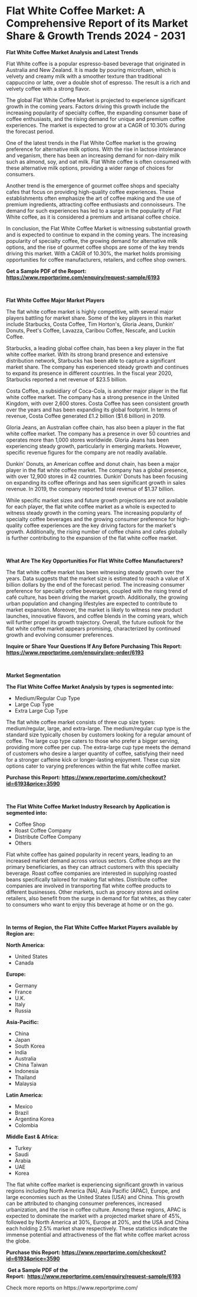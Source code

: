 <p><h1>Flat White Coffee Market: A Comprehensive Report of its Market Share & Growth Trends 2024 - 2031</h1></p><p><strong>Flat White Coffee Market Analysis and Latest Trends</strong></p>
<p><p>Flat White coffee is a popular espresso-based beverage that originated in Australia and New Zealand. It is made by pouring microfoam, which is velvety and creamy milk with a smoother texture than traditional cappuccino or latte, over a double shot of espresso. The result is a rich and velvety coffee with a strong flavor.</p><p>The global Flat White Coffee Market is projected to experience significant growth in the coming years. Factors driving this growth include the increasing popularity of specialty coffee, the expanding consumer base of coffee enthusiasts, and the rising demand for unique and premium coffee experiences. The market is expected to grow at a CAGR of 10.30% during the forecast period.</p><p>One of the latest trends in the Flat White Coffee market is the growing preference for alternative milk options. With the rise in lactose intolerance and veganism, there has been an increasing demand for non-dairy milk such as almond, soy, and oat milk. Flat White coffee is often consumed with these alternative milk options, providing a wider range of choices for consumers.</p><p>Another trend is the emergence of gourmet coffee shops and specialty cafes that focus on providing high-quality coffee experiences. These establishments often emphasize the art of coffee making and the use of premium ingredients, attracting coffee enthusiasts and connoisseurs. The demand for such experiences has led to a surge in the popularity of Flat White coffee, as it is considered a premium and artisanal coffee choice.</p><p>In conclusion, the Flat White Coffee Market is witnessing substantial growth and is expected to continue to expand in the coming years. The increasing popularity of specialty coffee, the growing demand for alternative milk options, and the rise of gourmet coffee shops are some of the key trends driving this market. With a CAGR of 10.30%, the market holds promising opportunities for coffee manufacturers, retailers, and coffee shop owners.</p></p>
<p><strong>Get a Sample PDF of the Report:&nbsp; <a href="https://www.reportprime.com/enquiry/request-sample/6193">https://www.reportprime.com/enquiry/request-sample/6193</a></strong></p>
<p>&nbsp;</p>
<p><strong>Flat White Coffee Major Market Players</strong></p>
<p><p>The flat white coffee market is highly competitive, with several major players battling for market share. Some of the key players in this market include Starbucks, Costa Coffee, Tim Horton's, Gloria Jeans, Dunkin' Donuts, Peet's Coffee, Lavazza, Caribou Coffee, Nescafe, and Luckin Coffee.</p><p>Starbucks, a leading global coffee chain, has been a key player in the flat white coffee market. With its strong brand presence and extensive distribution network, Starbucks has been able to capture a significant market share. The company has experienced steady growth and continues to expand its presence in different countries. In the fiscal year 2020, Starbucks reported a net revenue of $23.5 billion.</p><p>Costa Coffee, a subsidiary of Coca-Cola, is another major player in the flat white coffee market. The company has a strong presence in the United Kingdom, with over 2,600 stores. Costa Coffee has seen consistent growth over the years and has been expanding its global footprint. In terms of revenue, Costa Coffee generated £1.2 billion ($1.6 billion) in 2019.</p><p>Gloria Jeans, an Australian coffee chain, has also been a player in the flat white coffee market. The company has a presence in over 50 countries and operates more than 1,000 stores worldwide. Gloria Jeans has been experiencing steady growth, particularly in emerging markets. However, specific revenue figures for the company are not readily available.</p><p>Dunkin' Donuts, an American coffee and donut chain, has been a major player in the flat white coffee market. The company has a global presence, with over 12,900 stores in 42 countries. Dunkin' Donuts has been focusing on expanding its coffee offerings and has seen significant growth in sales revenue. In 2019, the company reported total revenue of $1.37 billion.</p><p>While specific market sizes and future growth projections are not available for each player, the flat white coffee market as a whole is expected to witness steady growth in the coming years. The increasing popularity of specialty coffee beverages and the growing consumer preference for high-quality coffee experiences are the key driving factors for the market's growth. Additionally, the rising number of coffee chains and cafes globally is further contributing to the expansion of the flat white coffee market.</p></p>
<p>&nbsp;</p>
<p><strong>What Are The Key Opportunities For Flat White Coffee Manufacturers?</strong></p>
<p><p>The flat white coffee market has been witnessing steady growth over the years. Data suggests that the market size is estimated to reach a value of X billion dollars by the end of the forecast period. The increasing consumer preference for specialty coffee beverages, coupled with the rising trend of café culture, has been driving the market growth. Additionally, the growing urban population and changing lifestyles are expected to contribute to market expansion. Moreover, the market is likely to witness new product launches, innovative flavors, and coffee blends in the coming years, which will further propel its growth trajectory. Overall, the future outlook for the flat white coffee market appears promising, characterized by continued growth and evolving consumer preferences.</p></p>
<p><strong>Inquire or Share Your Questions If Any Before Purchasing This Report: <a href="https://www.reportprime.com/enquiry/pre-order/6193">https://www.reportprime.com/enquiry/pre-order/6193</a></strong></p>
<p>&nbsp;</p>
<p><strong>Market Segmentation</strong></p>
<p><strong>The Flat White Coffee Market Analysis by types is segmented into:</strong></p>
<p><ul><li>Medium/Regular Cup Type</li><li>Large Cup Type</li><li>Extra Large Cup Type</li></ul></p>
<p><p>The flat white coffee market consists of three cup size types: medium/regular, large, and extra-large. The medium/regular cup type is the standard size typically chosen by customers looking for a regular amount of coffee. The large cup type caters to those who prefer a bigger serving, providing more coffee per cup. The extra-large cup type meets the demand of customers who desire a larger quantity of coffee, satisfying their need for a stronger caffeine kick or longer-lasting enjoyment. These cup size options cater to varying preferences within the flat white coffee market.</p></p>
<p><strong>Purchase this Report:&nbsp;<a href="https://www.reportprime.com/checkout?id=6193&price=3590">https://www.reportprime.com/checkout?id=6193&price=3590</a></strong></p>
<p>&nbsp;</p>
<p><strong>The Flat White Coffee Market Industry Research by Application is segmented into:</strong></p>
<p><ul><li>Coffee Shop</li><li>Roast Coffee Company</li><li>Distribute Coffee Company</li><li>Others</li></ul></p>
<p><p>Flat white coffee has gained popularity in recent years, leading to an increased market demand across various sectors. Coffee shops are the primary beneficiaries, as they can attract customers with this specialty beverage. Roast coffee companies are interested in supplying roasted beans specifically tailored for making flat whites. Distribute coffee companies are involved in transporting flat white coffee products to different businesses. Other markets, such as grocery stores and online retailers, also benefit from the surge in demand for flat whites, as they cater to consumers who want to enjoy this beverage at home or on the go.</p></p>
<p>&nbsp;</p>
<p><strong>In terms of Region, the Flat White Coffee Market Players available by Region are:</strong></p>
<p>
    <p> <strong> North America: </strong>
        <ul>
            <li>United States</li>
            <li>Canada</li>
        </ul>
        </p> 
    <p> <strong> Europe: </strong>
        <ul>
            <li>Germany</li>
            <li>France</li>
            <li>U.K.</li>
            <li>Italy</li>
            <li>Russia</li>
        </ul>
        </p> 
    <p> <strong> Asia-Pacific: </strong>
        <ul>
            <li>China</li>
            <li>Japan</li>
            <li>South Korea</li>
            <li>India</li>
            <li>Australia</li>
            <li>China Taiwan</li>
            <li>Indonesia</li>
            <li>Thailand</li>
            <li>Malaysia</li>
        </ul>
        </p> 
    <p> <strong> Latin America: </strong>
        <ul>
            <li>Mexico</li>
            <li>Brazil</li>
            <li>Argentina Korea</li>
            <li>Colombia</li>
        </ul>
        </p> 
    <p> <strong> Middle East & Africa: </strong>
        <ul>
            <li>Turkey</li>
            <li>Saudi</li>
            <li>Arabia</li>
            <li>UAE</li>
            <li>Korea</li>
        </ul>
    </p>
    </p>
<p><p>The flat white coffee market is experiencing significant growth in various regions including North America (NA), Asia Pacific (APAC), Europe, and large economies such as the United States (USA) and China. This growth can be attributed to changing consumer preferences, increased urbanization, and the rise in coffee culture. Among these regions, APAC is expected to dominate the market with a projected market share of 45%, followed by North America at 30%, Europe at 20%, and the USA and China each holding 2.5% market share respectively. These statistics indicate the immense potential and attractiveness of the flat white coffee market across the globe.</p></p>
<p><strong>Purchase this Report: <a href="https://www.reportprime.com/checkout?id=6193&price=3590">https://www.reportprime.com/checkout?id=6193&price=3590</a></strong></p>
<p>&nbsp;<strong>Get a Sample PDF of the Report:&nbsp;&nbsp;<a href="https://www.reportprime.com/enquiry/request-sample/6193">https://www.reportprime.com/enquiry/request-sample/6193</a></strong></p>
<p><strong></strong></p>
<p>Check more reports on https://www.reportprime.com/</p>